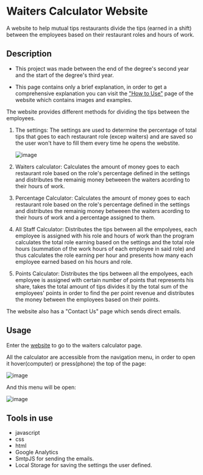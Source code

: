 # Waiters Calculator Website

A website to help mutual tips restaurants divide the tips (earned in a shift) between the employees based on their restaurant roles and hours of work.

## Description

* This project was made between the end of the degree's second year and the start of the degree's third year.

* This page contains only a brief explanation, in order to get a comprehensive explanation you can visit the ["How to Use"](https://waiterscalculator.com/how-to-use.html#points-calculator) page of the website which contains images and examples. 

The website provides different methods for dividing the tips between the employees.
1) The settings:
   The settings are used to determine the percentage of total tips that goes to each restaurant role (excep waiters) and are saved so the user won't have to fill them    every time he opens the webstite. 
   
   ![image](https://user-images.githubusercontent.com/40609600/219379354-5f042859-7f84-4c27-9b00-0cee34e7e5e3.png)

2) Waiters calculator: 
Calculates the amount of money goes to each restaurant role based on the role's percentage defined in the settings and distributes the remainig money betweeen the waiters acording to their hours of work.

3) Percentage Calculator:
Calculates the amount of money goes to each restaurant role based on the role's percentage defined in the settings and distributes the remainig money betweeen the waiters acording to their hours of work and a percentage assigned to them.

4) All Staff Calculator:
Distributes the tips between all the empolyees, each employee is assigned with his role and hours of work than the program calculates the total role earning based on the settings and the total role hours (summation of the work hours of each employee in said role) and thus calculates the role earning per hour and presents how many each employee earned based on his hours and role.

5) Points Calculator:
Distributes the tips between all the empolyees, each employee is assigned with certain number of points that represents his share, takes the total amount of tips divides it by the total sum of the employees' points in order to find the per point revenue and distributes the money between the employees based on their points.

The website also has a "Contact Us" page which sends direct emails.

## Usage

Enter the [website](https://waiterscalculator.com/index.html) to go to the waiters calculator page.

All the calculator are accessible from the navigation menu, in order to open it hover(computer) or press(phone) the top of the page:

![image](https://user-images.githubusercontent.com/40609600/219380026-e6e359c4-9fe5-41ff-a4fa-34f4ae1db3e9.png)

And this menu will be open:

![image](https://user-images.githubusercontent.com/40609600/219379916-4991454e-2ca1-4c4d-a8ac-3045c9731ca3.png)

## Tools in use

* javascript 
* css
* html 
* Google Analytics 
* SmtpJS for sending the emails. 
* Local Storage for saving the settings the user defined.
